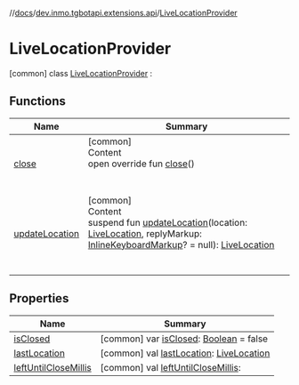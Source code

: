 //[docs](../../../index.md)/[dev.inmo.tgbotapi.extensions.api](../index.md)/[LiveLocationProvider](index.md)



# LiveLocationProvider  
 [common] class [LiveLocationProvider](index.md) :    


## Functions  
  
|  Name |  Summary | 
|---|---|
| <a name="dev.inmo.tgbotapi.extensions.api/LiveLocationProvider/close/#/PointingToDeclaration/"></a>[close](close.md)| <a name="dev.inmo.tgbotapi.extensions.api/LiveLocationProvider/close/#/PointingToDeclaration/"></a>[common]  <br>Content  <br>open override fun [close](close.md)()  <br><br><br>|
| <a name="dev.inmo.tgbotapi.extensions.api/LiveLocationProvider/updateLocation/#dev.inmo.tgbotapi.types.location.LiveLocation#dev.inmo.tgbotapi.types.buttons.InlineKeyboardMarkup?/PointingToDeclaration/"></a>[updateLocation](update-location.md)| <a name="dev.inmo.tgbotapi.extensions.api/LiveLocationProvider/updateLocation/#dev.inmo.tgbotapi.types.location.LiveLocation#dev.inmo.tgbotapi.types.buttons.InlineKeyboardMarkup?/PointingToDeclaration/"></a>[common]  <br>Content  <br>suspend fun [updateLocation](update-location.md)(location: [LiveLocation](../../dev.inmo.tgbotapi.types.location/-live-location/index.md), replyMarkup: [InlineKeyboardMarkup](../../dev.inmo.tgbotapi.types.buttons/-inline-keyboard-markup/index.md)? = null): [LiveLocation](../../dev.inmo.tgbotapi.types.location/-live-location/index.md)  <br><br><br>|


## Properties  
  
|  Name |  Summary | 
|---|---|
| <a name="dev.inmo.tgbotapi.extensions.api/LiveLocationProvider/isClosed/#/PointingToDeclaration/"></a>[isClosed](is-closed.md)| <a name="dev.inmo.tgbotapi.extensions.api/LiveLocationProvider/isClosed/#/PointingToDeclaration/"></a> [common] var [isClosed](is-closed.md): [Boolean](https://kotlinlang.org/api/latest/jvm/stdlib/kotlin/-boolean/index.html) = false   <br>|
| <a name="dev.inmo.tgbotapi.extensions.api/LiveLocationProvider/lastLocation/#/PointingToDeclaration/"></a>[lastLocation](last-location.md)| <a name="dev.inmo.tgbotapi.extensions.api/LiveLocationProvider/lastLocation/#/PointingToDeclaration/"></a> [common] val [lastLocation](last-location.md): [LiveLocation](../../dev.inmo.tgbotapi.types.location/-live-location/index.md)   <br>|
| <a name="dev.inmo.tgbotapi.extensions.api/LiveLocationProvider/leftUntilCloseMillis/#/PointingToDeclaration/"></a>[leftUntilCloseMillis](left-until-close-millis.md)| <a name="dev.inmo.tgbotapi.extensions.api/LiveLocationProvider/leftUntilCloseMillis/#/PointingToDeclaration/"></a> [common] val [leftUntilCloseMillis](left-until-close-millis.md):    <br>|

